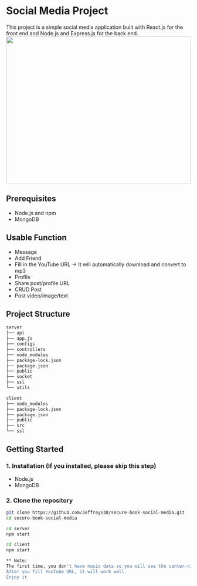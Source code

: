 # Social Media Project
This project is a simple social media application built with React.js for the front end and Node.js and Express.js for the back end.
<img src="https://www.fenews.co.uk/wp-content/uploads/2022/01/social-media-1200x800.jpg" height="400px" width="100%" style="object-fit: cover">

## Prerequisites

- Node.js and npm
- MongoDB

## Usable Function
- Message
- Add Friend
- Fill in the YouTube URL -> It will automatically download and convert to mp3
- Profile
- Share post/profile URL
- CRUD Post
- Post video/image/text

## Project Structure
```bash
server
├── api
├── app.js
├── configs
├── controllers
├── node_modules
├── package-lock.json
├── package.json
├── public
├── socket
├── ssl
└── utils

client
├── node_modules
├── package-lock.json
├── package.json
├── public
├── src
└── ssl
```

## Getting Started

### 1. Installation (If you installed, please skip this step)
- Node.js
- MongoDB

### 2. Clone the repository

```bash
git clone https://github.com/Jeffreys38/secure-book-social-media.git
cd secure-book-social-media

cd server
npm start

cd client
npm start

** Note:
The first time, you don't have music data so you will see the center-right bar that doesn't show the image (it won't affect to process, you can fix it).
After you fill YouTube URL, it will work well.
Enjoy it
```

